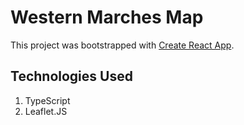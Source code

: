 # Western Marches Map

This project was bootstrapped with [Create React App](https://github.com/facebook/create-react-app).

## Technologies Used

1. TypeScript
2. Leaflet.JS